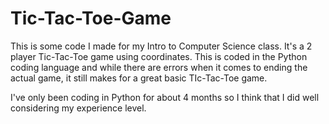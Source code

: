# Tic-Tac-Toe-Game
This is some code I made for my Intro to Computer Science class. It's a 2 player Tic-Tac-Toe game using coordinates.
This is coded in the Python coding language and while there are errors when it comes to ending the actual game, it still makes for a great basic TIc-Tac-Toe game.

I've only been coding in Python for about 4 months so I think that I did well considering my experience level.

